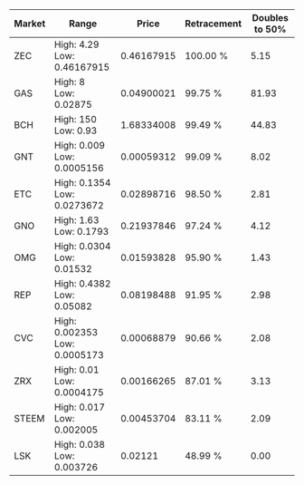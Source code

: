 | Market | Range | Price| Retracement | Doubles to 50% |
| --- | --- | --- | --- | --- |
| ZEC | High: 4.29<br />Low: 0.46167915 | 0.46167915 | 100.00 % | 5.15 |
| GAS | High: 8<br />Low: 0.02875 | 0.04900021 | 99.75 % | 81.93 |
| BCH | High: 150<br />Low: 0.93 | 1.68334008 | 99.49 % | 44.83 |
| GNT | High: 0.009<br />Low: 0.0005156 | 0.00059312 | 99.09 % | 8.02 |
| ETC | High: 0.1354<br />Low: 0.0273672 | 0.02898716 | 98.50 % | 2.81 |
| GNO | High: 1.63<br />Low: 0.1793 | 0.21937846 | 97.24 % | 4.12 |
| OMG | High: 0.0304<br />Low: 0.01532 | 0.01593828 | 95.90 % | 1.43 |
| REP | High: 0.4382<br />Low: 0.05082 | 0.08198488 | 91.95 % | 2.98 |
| CVC | High: 0.002353<br />Low: 0.0005173 | 0.00068879 | 90.66 % | 2.08 |
| ZRX | High: 0.01<br />Low: 0.0004175 | 0.00166265 | 87.01 % | 3.13 |
| STEEM | High: 0.017<br />Low: 0.002005 | 0.00453704 | 83.11 % | 2.09 |
| LSK | High: 0.038<br />Low: 0.003726 | 0.02121 | 48.99 % | 0.00 |
